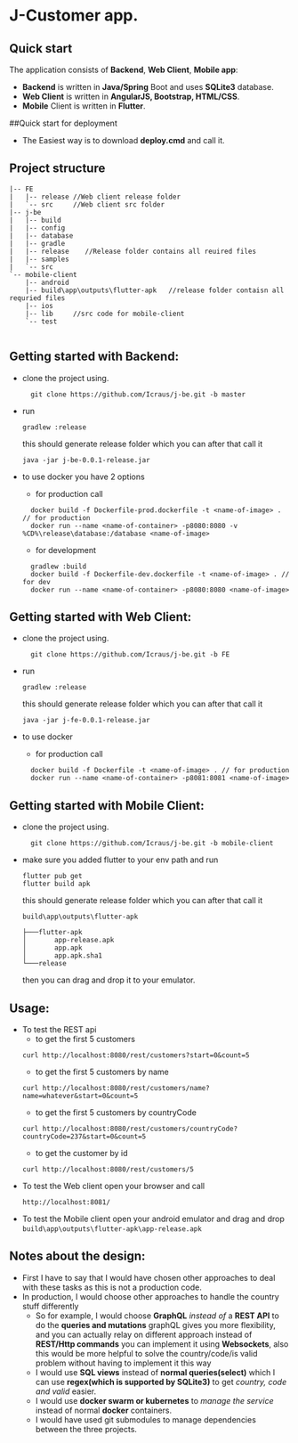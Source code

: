 # J-Customer app.

## Quick start
The application consists of **Backend**, **Web Client**, **Mobile app**:
- **Backend** is written in **Java/Spring** Boot and uses **SQLite3** database.
- **Web Client** is written in **AngularJS, Bootstrap, HTML/CSS**.
- **Mobile** Client is written in **Flutter**.


##Quick start for deployment
- The Easiest way is to download **deploy.cmd** and call it.

## Project structure
```
|-- FE
|   |-- release //Web client release folder
|   `-- src     //Web client src folder
|-- j-be
|   |-- build
|   |-- config
|   |-- database
|   |-- gradle
|   |-- release    //Release folder contains all reuired files
|   |-- samples
|   `-- src
`-- mobile-client
    |-- android
    |-- build\app\outputs\flutter-apk   //release folder contaisn all requried files 
    |-- ios
    |-- lib     //src code for mobile-client
    `-- test


```
## Getting started with Backend:
- clone the project using.
  ```
    git clone https://github.com/Icraus/j-be.git -b master
  ```
- run
  ```
  gradlew :release
  ```
  this should generate release folder which you can after that call it
  ```
  java -jar j-be-0.0.1-release.jar
  ```
  
- to use docker you have 2 options
    * for production call 
  ```
    docker build -f Dockerfile-prod.dockerfile -t <name-of-image> . // for production
    docker run --name <name-of-container> -p8080:8080 -v %CD%\release\database:/database <name-of-image>
  ```
   * for development 
  ```
    gradlew :build
    docker build -f Dockerfile-dev.dockerfile -t <name-of-image> . // for dev 
    docker run --name <name-of-container> -p8080:8080 <name-of-image>
  ```

## Getting started with Web Client:
- clone the project using.
  ```
    git clone https://github.com/Icraus/j-be.git -b FE
  ```
- run
  ```
  gradlew :release
  ```
  this should generate release folder which you can after that call it
  ```
  java -jar j-fe-0.0.1-release.jar
  ```

- to use docker
  * for production call
  ```
    docker build -f Dockerfile -t <name-of-image> . // for production
    docker run --name <name-of-container> -p8081:8081 <name-of-image>

## Getting started with Mobile Client:
- clone the project using.
  ```
    git clone https://github.com/Icraus/j-be.git -b mobile-client
  ```
- make sure you added flutter to your env path and run
  ```
  flutter pub get
  flutter build apk
  ```
  this should generate release folder which you can after that call it
  ```
  build\app\outputs\flutter-apk
  
  ├───flutter-apk
  │       app-release.apk
  │       app.apk
  │       app.apk.sha1
  └───release

  ```
  then you can drag and drop it to your emulator.

## Usage:
- To test the REST api
    * to get the first 5 customers 
    ```
    curl http://localhost:8080/rest/customers?start=0&count=5
    ```
    * to get the first 5 customers by name
    ```
    curl http://localhost:8080/rest/customers/name?name=whatever&start=0&count=5
    ```
    * to get the first 5 customers by countryCode
    ```
    curl http://localhost:8080/rest/customers/countryCode?countryCode=237&start=0&count=5
    ```
    * to get the customer by id
    ```
    curl http://localhost:8080/rest/customers/5
    ```
- To test the Web client
    open your browser and call
    ``` 
    http://localhost:8081/
    ```
- To test the Mobile client
  open your android emulator and drag and drop 
  ```build\app\outputs\flutter-apk\app-release.apk```

## Notes about the design:
  - First I have to say that I would have chosen other approaches to deal with
    these tasks as this is not a production code.
 - In production, I would choose other approaches to handle the country stuff differently
    * So for example, I would choose **GraphQL** *instead of* a **REST API** to do the **queries and mutations**
      graphQL gives you more flexibility, and you can actually relay on different approach instead of **REST/Http commands**
      you can implement it using **Websockets**, also this would be more helpful to solve the country/code/is valid problem without having to implement
      it this way
    * I would use **SQL views** instead of **normal queries(select)** which I can use **regex(which is supported by SQLite3)** to 
      get *country, code and valid* easier.
    * I would use **docker swarm or kubernetes** to *manage the service* instead of normal **docker** containers.
    * I would have used git submodules to manage dependencies between the three projects.
    